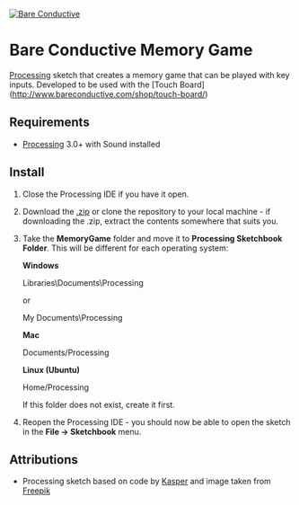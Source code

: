 [![Bare Conductive](http://bareconductive.com/assets/images/LOGO_256x106.png)](http://www.bareconductive.com/)

# Bare Conductive Memory Game

[Processing](http://www.processing.org/download) sketch that creates a memory game that can be played with key inputs. Developed to be used with the [Touch Board] (http://www.bareconductive.com/shop/touch-board/)

## Requirements

* [Processing](http://www.processing.org/download) 3.0+ with Sound installed

## Install

1. Close the Processing IDE if you have it open.
1. Download the [.zip](https://github.com/BareConductive/MemoryGame/archive/public.zip) or clone the repository to your local machine - if downloading the .zip, extract the contents somewhere that suits you.
1. Take the **MemoryGame** folder and move it to **Processing Sketchbook Folder**. This will be different for each operating system: 

	**Windows**
	
	Libraries\\Documents\\Processing
	
	or
	
	My Documents\\Processing	
	
	**Mac**
	
	Documents/Processing
	
	**Linux (Ubuntu)**
	
	Home/Processing


	If this folder does not exist, create it first.
1. Reopen the Processing IDE - you should now be able to open the sketch in the **File -> Sketchbook** menu.

## Attributions

* Processing sketch based on code by [Kasper](https://github.com/kasperkamperman) and image taken from [Freepik](https://www.freepik.com/free-vector/memphis-style-pattern-design_1065872.htm)